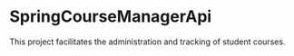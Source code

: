 # SpringCourseManagerApi
This project facilitates the administration and tracking of student courses.
